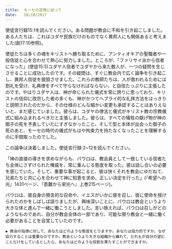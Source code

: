 ```yaml
---
title:  モーセの習慣に従って
date:   10/10/2017
---
```


使徒言行録15:1を読んでください。ある問題が教会に不和を引き起こしました。ある人たちは、これはユダヤ民族だけのものでなく異邦人にも関係あると考えました(創17:10参照)。

使徒たちは多くの魂をキリストへ勝ち取るために、アンティオキアの聖職者や一般信徒と心を合わせて熱心に努力しました。ところが、「ファリサイ派から信者になった」(使徒15:5)ユダヤ人信者でユダヤから来た数人が、一つの疑問を生じさせることに成功したのです。その疑問は、すぐに教会内で広く論争を引き起こし、異邦人信徒を狼狽させました。これらの教師たちは、人が救われるためには割礼を受け、礼典律をすべて守らなければならない、と自信たっぷりに主張したのです。やはりユダヤ人は、神が命じられた儀式を常に誇りに思っており、キリストの信仰に改宗した者の多くも、神がかつてヘブライ的な礼拝方法をはっきりと説明されたのだから、その仕様のどんな細かい変更も承認することはありえないと、まだ感じていました。彼らは、ユダヤの律法と儀式がキリスト教の宗教儀式に組み込まれるべきだと主張しました。彼らは、すべての犠牲の献げ物が神の御子の死を予表していたにすぎなかったこと、そして型と本体が出会った御子の死のあと、モーセの時代の儀式がもはや拘束力を持たなくなったことを理解するのに手間取ったのでした。

この論争は決着しました。使徒言行録:2~12を読んでください。

「神の直接の導きを求めながらも、パウロは、教会員として一致している信者たち全体にさずけられた権威を、常に重んじる態度を取った。彼は話し合いの必要を感じていた。そして、重要な事が起こると、彼は快くそれを教会にゆだねて、兄弟たちと共に心を合わせて神に知恵を求め、正しい決定を行った」(『希望への光』1431ページ、『患難から栄光へ』上巻215ページ)。

パウロは、彼自身の預言的な召命や、イエスがいかに彼を召し、彼に使命を授けられたのかをしばしば語りましたが、興味深いことに、パウロは教会というより大きな体と進んで一緒に働こうとしました。言い換えれば、パウロは召しがどのようなものであれ、自分が教会全体の一部であり、可能な限り教会と一緒に働く必要があることを自覚していたのです。

`◆ 教会の指導に対して、あなたはどのような態度をとりますか。あなたは協力的ですか。なぜ協力することは重要なのですか。教会というより大きな組織から離れて、だれもが自分の望むことだけをしているとしたら、あなたはどのような役割を果たすことができますか。`
